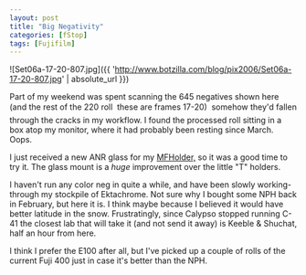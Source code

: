 ```yaml
---
layout: post
title: "Big Negativity"
categories: [fStop]
tags: [Fujifilm]
---
```



![Set06a-17-20-807.jpg]({{ 'http://www.botzilla.com/blog/pix2006/Set06a-17-20-807.jpg' | absolute_url }})


Part of my weekend was spent scanning the 645 negatives shown here (and the rest of the 220 roll &#151; these are frames 17-20) &#151; somehow they'd fallen through the cracks in my workflow. I found the processed roll sitting in a box atop my monitor, where it had probably been resting since March. Oops.

I just received a new ANR glass for my <a href="http://www.google.com/url?sa=U&start=1&q=http://www.betterscanning.com/scanning/mfholder.html&e=9797&sig=__wOhIKXX2Ux4v0lEpliFA8H8TXE4=">MFHolder,</a> so it was a good time to try it. The glass mount is a <i>huge</i> improvement over the little "T" holders.

I haven't run any color neg in quite a while, and have been slowly working-through my stockpile of Ektachrome. Not sure why I bought some NPH back in February, but here it is. I think maybe because I believed it would have better latitude in the snow. Frustratingly, since Calypso stopped running C-41 the closest lab that will take it (and not send it away) is Keeble & Shuchat, half an hour from here.

I think I prefer the E100 after all, but I've picked up a couple of rolls of the current Fuji 400 just in case it's better than the NPH.
